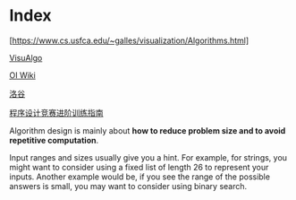 # Index

  
[https://www.cs.usfca.edu/~galles/visualization/Algorithms.html]


<a href="http://visualgo.net" target="_blank">VisuAlgo</a>

<a href="https://oi-wiki.org/" target="_blank">OI Wiki</a>

<a href="https://www.luogu.com.cn/" target="_blank">洛谷</a>

<a href="https://github.com/metaphysis/Code/blob/master/Programming%20Challenges%20V2021.06.01.pdf" target="_blank">程序设计竞赛进阶训练指南</a>

Algorithm design is mainly about **how to reduce problem size and to avoid repetitive computation**. 

Input ranges and sizes usually give you a hint. For example, for strings, you might want to consider using a fixed list of length 26 to represent your inputs. Another example would be, if you see the range of the possible answers is small, you may want to consider using binary search.